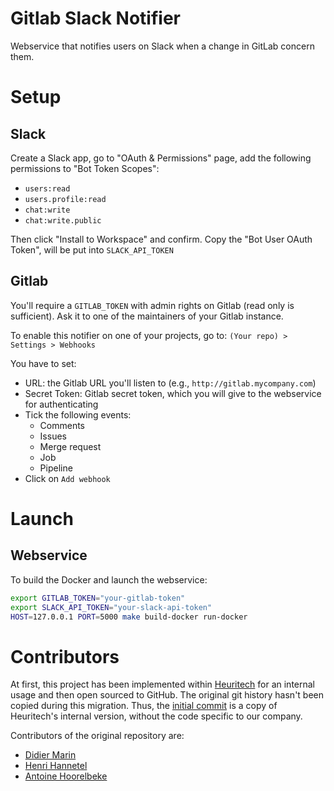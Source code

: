 Gitlab Slack Notifier
======================

Webservice that notifies users on Slack when a change in GitLab concern them.

Setup
======

## Slack

Create a Slack app, go to "OAuth & Permissions" page,
add the following permissions to "Bot Token Scopes":
- `users:read`
- `users.profile:read`
- `chat:write`
- `chat:write.public`

Then click "Install to Workspace" and confirm.
Copy the "Bot User OAuth Token", will be put into `SLACK_API_TOKEN`

## Gitlab

You'll require a `GITLAB_TOKEN` with admin rights on Gitlab (read only is sufficient).
Ask it to one of the maintainers of your Gitlab instance.

To enable this notifier on one of your projects, go to: `(Your repo) > Settings > Webhooks`

You have to set:
  - URL: the Gitlab URL you'll listen to (e.g., `http://gitlab.mycompany.com`)
  - Secret Token: Gitlab secret token, which you will give to the webservice for authenticating
  - Tick the following events:
    - Comments
    - Issues
    - Merge request
    - Job
    - Pipeline
  - Click on `Add webhook`


Launch
======

## Webservice

To build the Docker and launch the webservice:
```bash
export GITLAB_TOKEN="your-gitlab-token"
export SLACK_API_TOKEN="your-slack-api-token"
HOST=127.0.0.1 PORT=5000 make build-docker run-docker
```

Contributors
============

At first, this project has been implemented within [Heuritech](https://www.heuritech.com/) for an internal usage 
and then open sourced to GitHub.
The original git history hasn't been copied during this migration.
Thus, the [initial commit](https://github.com/heuritech/gitlab-slack-notifier/commit/64d14d1f68102f05bfd1879b328be003b341451c)
is a copy of Heuritech's internal version, without the code specific to our company.

Contributors of the original repository are:
- [Didier Marin](https://github.com/didmar)
- [Henri Hannetel](https://github.com/HenriTEL)
- [Antoine Hoorelbeke](https://github.com/anth2o)
